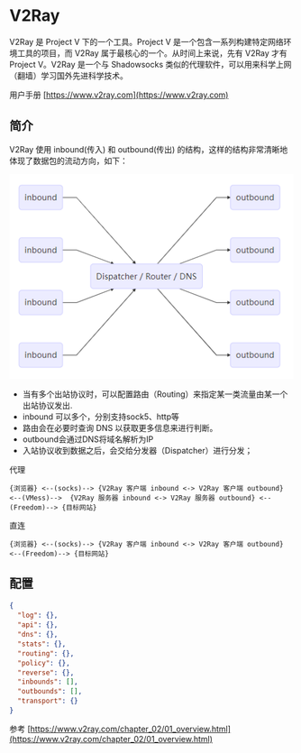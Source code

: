 # V2Ray

V2Ray 是 Project V 下的一个工具。Project V 是一个包含一系列构建特定网络环境工具的项目，而 V2Ray 属于最核心的一个。从时间上来说，先有 V2Ray 才有 Project V。V2Ray 是一个与 Shadowsocks 类似的代理软件，可以用来科学上网（翻墙）学习国外先进科学技术。

用户手册 [https://www.v2ray.com](https://www.v2ray.com)

## 简介

V2Ray 使用 inbound(传入) 和 outbound(传出) 的结构，这样的结构非常清晰地体现了数据包的流动方向，如下：

![](2023-01-07-17-28-06.png)

- 当有多个出站协议时，可以配置路由（Routing）来指定某一类流量由某一个出站协议发出.
- inbound 可以多个，分别支持sock5、http等
- 路由会在必要时查询 DNS 以获取更多信息来进行判断。
- outbound会通过DNS将域名解析为IP
- 入站协议收到数据之后，会交给分发器（Dispatcher）进行分发；

代理
```
{浏览器} <--(socks)--> {V2Ray 客户端 inbound <-> V2Ray 客户端 outbound} <--(VMess)-->  {V2Ray 服务器 inbound <-> V2Ray 服务器 outbound} <--(Freedom)--> {目标网站}
```

直连
```
{浏览器} <--(socks)--> {V2Ray 客户端 inbound <-> V2Ray 客户端 outbound} <--(Freedom)--> {目标网站}
```

## 配置

```json
{
  "log": {},
  "api": {},
  "dns": {},
  "stats": {},
  "routing": {},
  "policy": {},
  "reverse": {},
  "inbounds": [],
  "outbounds": [],
  "transport": {}
}
```

参考 [https://www.v2ray.com/chapter_02/01_overview.html](https://www.v2ray.com/chapter_02/01_overview.html)
